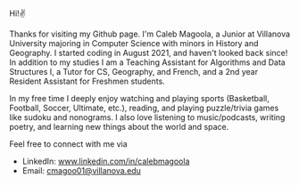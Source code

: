 Hi!✌️

Thanks for visiting my Github page. I'm Caleb Magoola, a Junior at Villanova University majoring in Computer Science with minors in History and Geography. I started coding in August 2021, and haven't looked back since! In addition to my studies I am a Teaching Assistant for Algorithms and Data Structures I, a Tutor for CS, Geography, and French, and a 2nd year Resident Assistant for Freshmen students.

In my free time I deeply enjoy watching and playing sports (Basketball, Football, Soccer, Ultimate, etc.), reading, and playing puzzle/trivia games like sudoku and nonograms. I also love listening to music/podcasts, writing poetry, and learning new things about the world and space.

Feel free to connect with me via 
- LinkedIn: www.linkedin.com/in/calebmagoola
- Email: cmagoo01@villanova.edu
